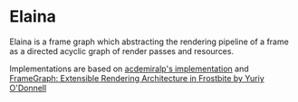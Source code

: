 # Elaina
Elaina is a frame graph which abstracting the rendering pipeline of a frame as a directed acyclic graph of render passes and resources.

Implementations are based on [acdemiralp's implementation](https://github.com/acdemiralp/fg) and [FrameGraph: Extensible Rendering Architecture in Frostbite by Yuriy O'Donnell](https://www.gdcvault.com/play/1024612/FrameGraph-Extensible-Rendering-Architecture-in)
